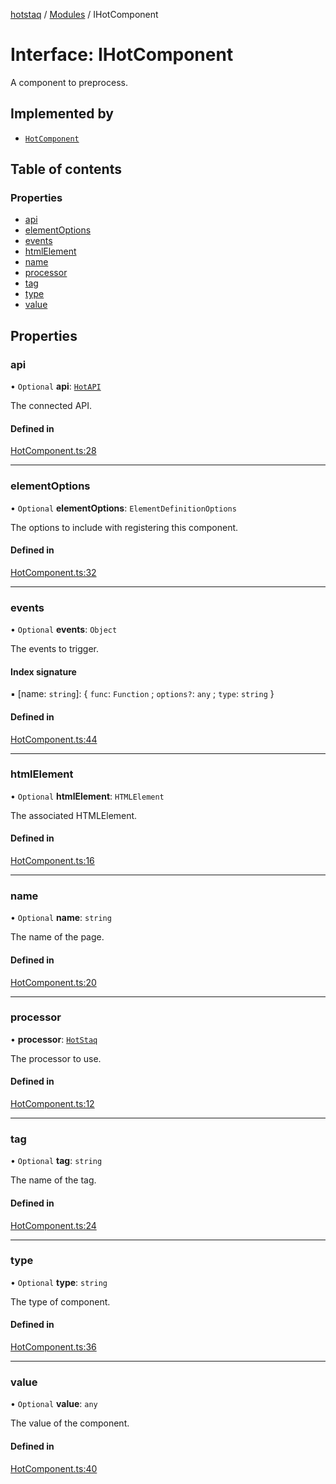[hotstaq](../README.md) / [Modules](../modules.md) / IHotComponent

# Interface: IHotComponent

A component to preprocess.

## Implemented by

- [`HotComponent`](../classes/HotComponent.md)

## Table of contents

### Properties

- [api](IHotComponent.md#api)
- [elementOptions](IHotComponent.md#elementoptions)
- [events](IHotComponent.md#events)
- [htmlElement](IHotComponent.md#htmlelement)
- [name](IHotComponent.md#name)
- [processor](IHotComponent.md#processor)
- [tag](IHotComponent.md#tag)
- [type](IHotComponent.md#type)
- [value](IHotComponent.md#value)

## Properties

### api

• `Optional` **api**: [`HotAPI`](../classes/HotAPI.md)

The connected API.

#### Defined in

[HotComponent.ts:28](https://github.com/OurFreeLight/HotStaq/blob/3f2c5d8/src/HotComponent.ts#L28)

___

### elementOptions

• `Optional` **elementOptions**: `ElementDefinitionOptions`

The options to include with registering this component.

#### Defined in

[HotComponent.ts:32](https://github.com/OurFreeLight/HotStaq/blob/3f2c5d8/src/HotComponent.ts#L32)

___

### events

• `Optional` **events**: `Object`

The events to trigger.

#### Index signature

▪ [name: `string`]: { `func`: `Function` ; `options?`: `any` ; `type`: `string`  }

#### Defined in

[HotComponent.ts:44](https://github.com/OurFreeLight/HotStaq/blob/3f2c5d8/src/HotComponent.ts#L44)

___

### htmlElement

• `Optional` **htmlElement**: `HTMLElement`

The associated HTMLElement.

#### Defined in

[HotComponent.ts:16](https://github.com/OurFreeLight/HotStaq/blob/3f2c5d8/src/HotComponent.ts#L16)

___

### name

• `Optional` **name**: `string`

The name of the page.

#### Defined in

[HotComponent.ts:20](https://github.com/OurFreeLight/HotStaq/blob/3f2c5d8/src/HotComponent.ts#L20)

___

### processor

• **processor**: [`HotStaq`](../classes/HotStaq.md)

The processor to use.

#### Defined in

[HotComponent.ts:12](https://github.com/OurFreeLight/HotStaq/blob/3f2c5d8/src/HotComponent.ts#L12)

___

### tag

• `Optional` **tag**: `string`

The name of the tag.

#### Defined in

[HotComponent.ts:24](https://github.com/OurFreeLight/HotStaq/blob/3f2c5d8/src/HotComponent.ts#L24)

___

### type

• `Optional` **type**: `string`

The type of component.

#### Defined in

[HotComponent.ts:36](https://github.com/OurFreeLight/HotStaq/blob/3f2c5d8/src/HotComponent.ts#L36)

___

### value

• `Optional` **value**: `any`

The value of the component.

#### Defined in

[HotComponent.ts:40](https://github.com/OurFreeLight/HotStaq/blob/3f2c5d8/src/HotComponent.ts#L40)
